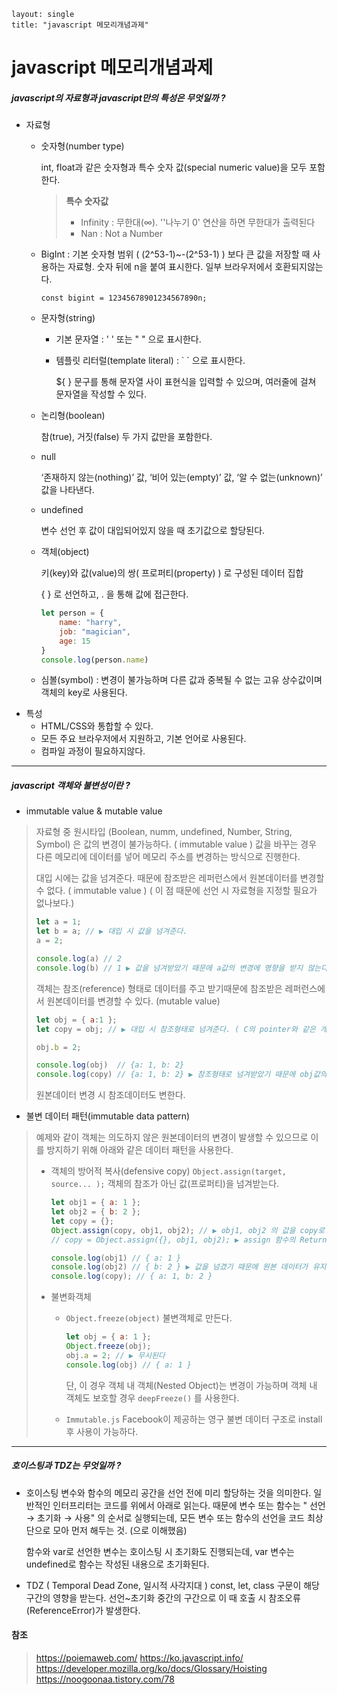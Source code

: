 ```
layout: single
title: "javascript 메모리개념과제"
```

# javascript 메모리개념과제



##### javascript의 자료형과 javascript만의 특성은 무엇일까 ? 

* 자료형

  * 숫자형(number type)

    int, float과 같은 숫자형과 특수 숫자 값(special numeric value)을 모두 포함한다.

    > **특수 숫자값**
    >
    > - Infinity : 무한대(∞). ''나누기 0' 연산을 하면 무한대가 출력된다
    > - Nan : Not a Number

  * BigInt : 기본 숫자형 범위 ( (2^53-1)~-(2^53-1) ) 보다 큰 값을 저장할 때 사용하는 자료형. 숫자 뒤에 n을 붙여 표시한다.  일부 브라우저에서 호환되지않는다.

    `const bigint = 12345678901234567890n;` 

  - 문자형(string) 

    - 기본 문자열 : ' ' 또는 " " 으로 표시한다.

    - 템플릿 리터럴(template literal) : \` \` 으로 표시한다. 

      ${ } 문구를 통해 문자열 사이 표현식을 입력할 수 있으며, 여러줄에 걸쳐 문자열을 작성할 수 있다.

  - 논리형(boolean)

    참(true), 거짓(false) 두 가지 값만을 포함한다.

  - null

    ‘존재하지 않는(nothing)’ 값, ‘비어 있는(empty)’ 값, ‘알 수 없는(unknown)’ 값을 나타낸다. 

  - undefined

    변수 선언 후 값이 대입되어있지 않을 때 초기값으로 할당된다.

  - 객체(object)

    키(key)와 값(value)의 쌍( 프로퍼티(property) ) 로 구성된 데이터 집합

    { } 로 선언하고, . 을 통해 값에 접근한다.

    ```javascript
    let person = {
        name: "harry",
        job: "magician",
        age: 15
    }
    console.log(person.name)
    ```

  - 심볼(symbol) : 변경이 불가능하며 다른 값과 중복될 수 없는 고유 상수값이며 객체의 key로 사용된다.

- 특성
  - HTML/CSS와 통합할 수 있다.
  - 모든 주요 브라우저에서 지원하고, 기본 언어로 사용된다.
  - 컴파일 과정이 필요하지않다.

------

##### javascript 객체와 불변성이란 ? 

- immutable value & mutable value

> 자료형 중 원시타입 (Boolean, numm, undefined, Number, String, Symbol) 은 값의 변경이 불가능하다. ( immutable value )
> 값을 바꾸는 경우 다른 메모리에 데이터를 넣어 메모리 주소를 변경하는 방식으로 진행한다.
>
> 대입 시에는 값을 넘겨준다. 때문에 참조받은 레퍼런스에서 원본데이터를 변경할 수 없다. ( immutable value ) ( 이 점 때문에 선언 시 자료형을 지정할 필요가 없나보다.)
>
> ```javascript
> let a = 1;
> let b = a; // ▶ 대입 시 값을 넘겨준다.
> a = 2;
> 
> console.log(a) // 2
> console.log(b) // 1 ▶ 값을 넘겨받았기 때문에 a값의 변경에 영향을 받지 않는다.
> ```
>
> 객체는 참조(reference) 형태로 데이터를 주고 받기때문에 참조받은 레퍼런스에서 원본데이터를 변경할 수 있다.  (mutable value) 
>
> ```javascript
> let obj = { a:1 };
> let copy = obj; // ▶ 대입 시 참조형태로 넘겨준다. ( C의 pointer와 같은 개념인것같다. )
> 
> obj.b = 2;
> 
> console.log(obj)  // {a: 1, b: 2}
> console.log(copy) // {a: 1, b: 2} ▶ 참조형태로 넘겨받았기 때문에 obj값의 변경에 영향을 받는다.
> ```
>
> 원본데이터 변경 시 참조데이터도 변한다.

- 불변 데이터 패턴(immutable data pattern)

> 예제와 같이 객체는 의도하지 않은 원본데이터의 변경이 발생할 수 있으므로 이를 방지하기 위해 아래와 같은 데이터 패턴을 사용한다.
>
> - 객체의 방어적 복사(defensive copy)
>   `Object.assign(target, source... );`
>   객체의 참조가 아닌 값(프로퍼티)을 넘겨받는다.
>
>   ```javascript
>   let obj1 = { a: 1 };
>   let obj2 = { b: 2 };
>   let copy = {};
>   Object.assign(copy, obj1, obj2); // ▶ obj1, obj2 의 값을 copy로 병합하여 넘겨받는다.
>   // copy = Object.assign({}, obj1, obj2); ▶ assign 함수의 Return 값도 복사결과의 객체이기때문에 이렇게 사용할 수도 있다.
>   
>   console.log(obj1) // { a: 1 } 
>   console.log(obj2) // { b: 2 } ▶ 값을 넘겼기 때문에 원본 데이터가 유지된다.
>   console.log(copy); // { a: 1, b: 2 }
>   ```
>
> - 불변화객체
>
>   - `Object.freeze(object)` 
>     불변객체로 만든다.
>
>     ```javascript
>     let obj = { a: 1 };
>     Object.freeze(obj);
>     obj.a = 2; // ▶ 무시된다
>     console.log(obj) // { a: 1 }
>     ```
>
>     단, 이 경우 객체 내 객체(Nested Object)는 변경이 가능하며 객체 내 객체도 보호할 경우 `deepFreeze()` 를 사용한다.
>
>   - `Immutable.js`
>     Facebook이 제공하는 영구 불변 데이터 구조로 install 후 사용이 가능하다.

-----

##### 호이스팅과 TDZ는 무엇일까 ?

- 호이스팅
  변수와 함수의 메모리 공간을 선언 전에 미리 할당하는 것을 의미한다.
  일반적인 인터프리터는 코드를 위에서 아래로 읽는다. 때문에 변수 또는 함수는 " 선언 → 초기화 → 사용" 의 순서로 실행되는데, 모든 변수 또는 함수의 선언을 코드 최상단으로 모아 먼저 해두는 것. (으로 이해했음)

  함수와 var로 선언한 변수는 호이스팅 시 초기화도 진행되는데, var 변수는 undefined로 함수는 작성된 내용으로 초기화된다.

- TDZ ( Temporal Dead Zone, 일시적 사각지대 )
  const, let, class 구문이 해당 구간의 영향을 받는다. 선언~초기화 중간의 구간으로 이 때 호출 시 참조오류(ReferenceError)가 발생한다.



#### 참조

> https://poiemaweb.com/
> https://ko.javascript.info/
> https://developer.mozilla.org/ko/docs/Glossary/Hoisting
> https://noogoonaa.tistory.com/78